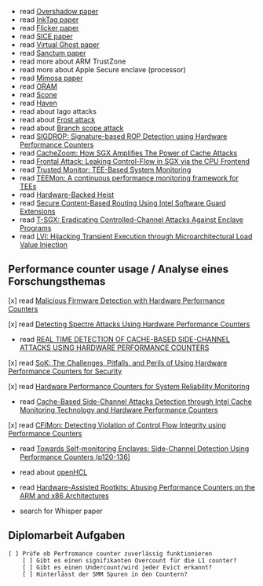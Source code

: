 * read [Overshadow paper](../sources/overshadow.pdf)
* read [InkTag paper](../sources/inktag.pdf)
* read [Flicker paper](../sources/flicker.pdf)
* read [SICE paper](../sources/sice.pdf)
* read [Virtual Ghost paper](../sources/VirtualGhost-ASPLOS-2014.pdf)
* read [Sanctum paper](../sources/sec16_paper_costan_sanctum.pdf)
* read more about ARM TrustZone
* read more about Apple Secure enclave (processor)
* read [Mimosa paper](../sources/mimosa.pdf)
* read [ORAM](../sources/oram.pdf)
* read [Scone](../sources/osdi16-arnautov_scone.pdf)
* read [Haven](../sources/osdi14-paper-baumann.pdf)
* read about Iago attacks
* read about [Frost attack](../sources/frost_attack.pdf)
* read about [Branch scope attack](../sources/branchscope2018evtyushkin.pdf)
* read [SIGDROP: Signature-based ROP Detection using Hardware Performance Counters](../sources/1609.02667v1_sigdrop.pdf)
* read [CacheZoom: How SGX Amplifies The Power of Cache Attacks](../sources/1703.06986v2_cachezoom.pdf)
* read [Frontal Attack: Leaking Control-Flow in SGX via the CPU Frontend](../sources/frontalattack)
* read [Trusted Monitor: TEE-Based System Monitoring](../sources/Trusted_Monitor_TEE-Based_System_Monitoring.pdf)
* read [TEEMon: A continuous performance monitoring framework for TEEs](../sources/2012.06554v1_teemon.pdf)
* read [Hardware-Backed Heist](../sources/3319535_3354197_ecdsa_trustzone.pdf)
* read [Secure Content-Based Routing Using Intel Software Guard Extensions](../sources/2988336.2988346_content_based_routing_sgx.pdf)
* read [T-SGX: Eradicating Controlled-Channel Attacks Against Enclave Programs](../sources/ndss2017_07-2_Shih_paper_tsgx.pdf)
* read [LVI: Hijacking Transient Execution through Microarchitectural Load Value Injection](../sources/load_value_injection.pdf)

## Performance counter usage / Analyse eines Forschungsthemas
[x] read [Malicious Firmware Detection with Hardware Performance Counters](../sources/tmscs16_firmware_detect_hpc.pdf)

[x] read [Detecting Spectre Attacks Using Hardware Performance Counters](../sources/10338791_hpc_spectre.pdf)

* read [REAL TIME DETECTION OF CACHE-BASED SIDE-CHANNEL ATTACKS USING HARDWARE PERFORMANCE COUNTERS](../sources/MarcoChiapetta_10124219_ms_hpc_detect_side_channel_attacks.pdf)

[x] read [SoK: The Challenges, Pitfalls, and Perils of Using Hardware Performance Counters for Security](../sources/10094405_sok_hpc_for_security.pdf)

[x] read [Hardware Performance Counters for System Reliability Monitoring](../sources/hpc_for_reliability_monitoring.pdf)

* read [Cache-Based Side-Channel Attacks Detection through Intel Cache Monitoring Technology and Hardware Performance Counters](../sources/hpc_for_cache_siede_channel_detection.pdf)

[x] read [CFIMon: Detecting Violation of Control Flow Integrity using Performance Counters](../sources/cfimon-dsn12.pdf)

* read [Towards Self-monitoring Enclaves: Side-Channel Detection Using Performance Counters (p120-136)](../sources/secure_it_systems.pdf)

* read about [openHCL](https://openvmm.dev/user_guide/openhcl.html)
* read [Hardware-Assisted Rootkits: Abusing Performance Counters on the ARM and x86 Architectures](../sources/hardware_assisted_rrotkits.pdf)

* search for Whisper paper

## Diplomarbeit Aufgaben
    [ ] Prüfe ob Perfromance counter zuverlässig funktionieren
        [ ] Gibt es einen signifikanten Overcount für die L1 counter?
        [ ] Gibt es einen Undercount/wird jeder Evict erkannt?
        [ ] Hinterlässt der SMM Spuren in den Countern?
